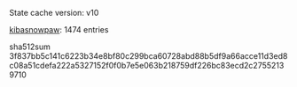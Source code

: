 State cache version: v10

[kibasnowpaw](https://github.com/kibasnowpaw): 1474 entries

sha512sum 3f837bb5c141c6223b34e8bf80c299bca60728abd88b5df9a66acce11d3ed8c08a51cdefa222a5327152f0f0b7e5e063b218759df226bc83ecd2c27552139710
